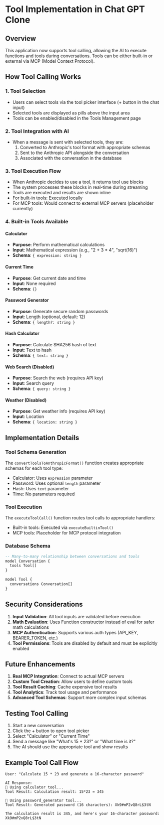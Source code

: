 # Tool Implementation in Chat GPT Clone

## Overview

This application now supports tool calling, allowing the AI to execute functions and tools during conversations. Tools can be either built-in or external via MCP (Model Context Protocol).

## How Tool Calling Works

### 1. Tool Selection
- Users can select tools via the tool picker interface (+ button in the chat input)
- Selected tools are displayed as pills above the input area
- Tools can be enabled/disabled in the Tools Management page

### 2. Tool Integration with AI
- When a message is sent with selected tools, they are:
  1. Converted to Anthropic's tool format with appropriate schemas
  2. Sent to the Anthropic API alongside the conversation
  3. Associated with the conversation in the database

### 3. Tool Execution Flow
- When Anthropic decides to use a tool, it returns tool use blocks
- The system processes these blocks in real-time during streaming
- Tools are executed and results are shown inline
- For built-in tools: Executed locally
- For MCP tools: Would connect to external MCP servers (placeholder currently)

### 4. Built-in Tools Available

#### Calculator
- **Purpose**: Perform mathematical calculations
- **Input**: Mathematical expression (e.g., "2 + 3 * 4", "sqrt(16)")
- **Schema**: `{ expression: string }`

#### Current Time
- **Purpose**: Get current date and time
- **Input**: None required
- **Schema**: `{}`

#### Password Generator
- **Purpose**: Generate secure random passwords
- **Input**: Length (optional, default: 12)
- **Schema**: `{ length?: string }`

#### Hash Calculator
- **Purpose**: Calculate SHA256 hash of text
- **Input**: Text to hash
- **Schema**: `{ text: string }`

#### Web Search (Disabled)
- **Purpose**: Search the web (requires API key)
- **Input**: Search query
- **Schema**: `{ query: string }`

#### Weather (Disabled)
- **Purpose**: Get weather info (requires API key)
- **Input**: Location
- **Schema**: `{ location: string }`

## Implementation Details

### Tool Schema Generation
The `convertToolsToAnthropicFormat()` function creates appropriate schemas for each tool type:
- Calculator: Uses `expression` parameter
- Password: Uses optional `length` parameter
- Hash: Uses `text` parameter
- Time: No parameters required

### Tool Execution
The `executeToolCall()` function routes tool calls to appropriate handlers:
- Built-in tools: Executed via `executeBuiltinTool()`
- MCP tools: Placeholder for MCP protocol integration

### Database Schema
```sql
-- Many-to-many relationship between conversations and tools
model Conversation {
  tools Tool[]
}

model Tool {
  conversations Conversation[]
}
```

## Security Considerations

1. **Input Validation**: All tool inputs are validated before execution
2. **Math Evaluation**: Uses Function constructor instead of eval for safer math calculations
3. **MCP Authentication**: Supports various auth types (API_KEY, BEARER_TOKEN, etc.)
4. **Tool Permissions**: Tools are disabled by default and must be explicitly enabled

## Future Enhancements

1. **Real MCP Integration**: Connect to actual MCP servers
2. **Custom Tool Creation**: Allow users to define custom tools
3. **Tool Result Caching**: Cache expensive tool results
4. **Tool Analytics**: Track tool usage and performance
5. **Advanced Tool Schemas**: Support more complex input schemas

## Testing Tool Calling

1. Start a new conversation
2. Click the + button to open tool picker
3. Select "Calculator" or "Current Time"
4. Send a message like "What's 15 * 23?" or "What time is it?"
5. The AI should use the appropriate tool and show results

## Example Tool Call Flow

```
User: "Calculate 15 * 23 and generate a 16-character password"

AI Response:
🔧 Using calculator tool...
Tool Result: Calculation result: 15*23 = 345

🔧 Using password_generator tool...
Tool Result: Generated password (16 characters): Xk9#mP2vQ8rL$3tN

The calculation result is 345, and here's your 16-character password: Xk9#mP2vQ8rL$3tN
``` 